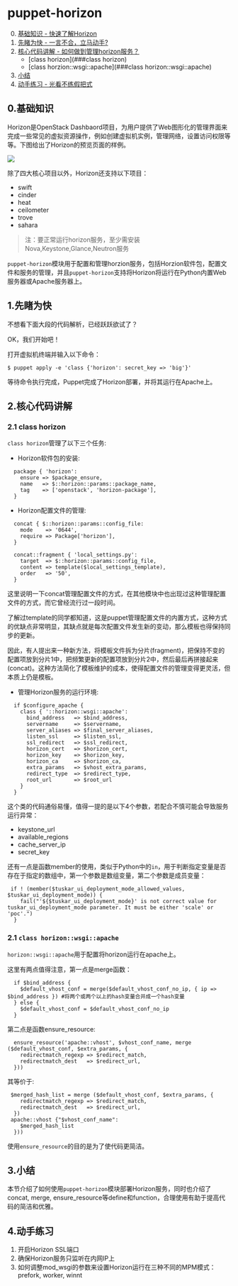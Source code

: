 # puppet-horizon
0. [基础知识 - 快速了解Horizon](#基础知识)
1. [先睹为快 - 一言不合，立马动手?](#先睹为快)
2. [核心代码讲解 - 如何做到管理horizon服务？](#核心代码讲解)
   - [class horizon](###class horizon)
   - [class horzion::wsgi::apache](###class horizon::wsgi::apache)
3. [小结](##小结)
4. [动手练习 - 光看不练假把式](##动手练习)


## 0.基础知识

Horizon是OpenStack Dashbaord项目，为用户提供了Web图形化的管理界面来完成一些常见的虚拟资源操作，例如创建虚拟机实例，管理网络，设置访问权限等等。下图给出了Horizon的预览页面的样例。

![](../images/03/horizon.png)

除了四大核心项目以外，Horizon还支持以下项目：

* swift
* cinder
* heat
* ceilometer
* trove
* sahara

> 注：要正常运行horizon服务，至少需安装Nova,Keystone,Glance,Neutron服务

`puppet-horizon`模块用于配置和管理horzion服务，包括Horzion软件包，配置文件和服务的管理，并且`puppet-horizon`支持将Horizon将运行在Python内置Web服务器或Apache服务器上。

## 1.先睹为快

不想看下面大段的代码解析，已经跃跃欲试了？

OK，我们开始吧！
   
打开虚拟机终端并输入以下命令：

```puppet
$ puppet apply -e 'class {'horizon': secret_key => 'big'}'
```

等待命令执行完成，Puppet完成了Horizon部署，并将其运行在Apache上。

## 2.核心代码讲解

### 2.1 class horizon

`class horizon`管理了以下三个任务:

- Horizon软件包的安装:

```puppet
  package { 'horizon':
    ensure => $package_ensure,
    name   => $::horizon::params::package_name,
    tag    => ['openstack', 'horizon-package'],
  }
```

- Horizon配置文件的管理:

```puppet
  concat { $::horizon::params::config_file:
    mode    => '0644',
    require => Package['horizon'],
  }

  concat::fragment { 'local_settings.py':
    target  => $::horizon::params::config_file,
    content => template($local_settings_template),
    order   => '50',
  }
```

这里说明一下concat管理配置文件的方式，在其他模块中也出现过这种管理配置文件的方式，而它曾经流行过一段时间。

了解过template的同学都知道，这是puppet管理配置文件的内置方式，这种方式的优缺点非常明显，其缺点就是每次配置文件发生新的变动，那么模板也得保持同步的更新。

因此，有人提出来一种新方法，将模板文件拆为分片(fragment)，把保持不变的配置项放到分片1中，把频繁更新的配置项放到分片2中，然后最后再拼接起来(concat)。这种方法简化了模板维护的成本，使得配置文件的管理变得更灵活，但本质上仍是模板。

- 管理Horizon服务的运行环境:

```puppet
  if $configure_apache {
    class { '::horizon::wsgi::apache':
      bind_address   => $bind_address,
      servername     => $servername,
      server_aliases => $final_server_aliases,
      listen_ssl     => $listen_ssl,
      ssl_redirect   => $ssl_redirect,
      horizon_cert   => $horizon_cert,
      horizon_key    => $horizon_key,
      horizon_ca     => $horizon_ca,
      extra_params   => $vhost_extra_params,
      redirect_type  => $redirect_type,
      root_url       => $root_url
    }
  }
```

这个类的代码通俗易懂，值得一提的是以下4个参数，若配合不慎可能会导致服务运行异常：

- keystone_url
- available_regions
- cache_server_ip
- secret_key

还有一点是函数member的使用，类似于Python中的`in`，用于判断指定变量是否存在于指定的数组中，第一个参数是数组变量，第二个参数是成员变量：

```puppet
 if ! (member($tuskar_ui_deployment_mode_allowed_values, $tuskar_ui_deployment_mode)) {
    fail("'${$tuskar_ui_deployment_mode}' is not correct value for tuskar_ui_deployment_mode parameter. It must be either 'scale' or 'poc'.")
  }
```

### 2.1 `class horizon::wsgi::apache`

`horizon::wsgi::apache`用于配置将horizon运行在apache上。

这里有两点值得注意，第一点是merge函数：

```puppet
  if $bind_address {
    $default_vhost_conf = merge($default_vhost_conf_no_ip, { ip => $bind_address }) #将两个或两个以上的hash变量合并成一个hash变量
  } else {
    $default_vhost_conf = $default_vhost_conf_no_ip
  }
```

第二点是函数ensure_resource:

```puppet
  ensure_resource('apache::vhost', $vhost_conf_name, merge ($default_vhost_conf, $extra_params, {
    redirectmatch_regexp => $redirect_match,
    redirectmatch_dest   => $redirect_url,
  }))
```

其等价于:

```puppet
 $merged_hash_list = merge ($default_vhost_conf, $extra_params, {
    redirectmatch_regexp => $redirect_match,
    redirectmatch_dest   => $redirect_url,
  })
 apache::vhost {"$vhost_conf_name":
    $merged_hash_list
  }))
```
使用`ensure_resource`的目的是为了使代码更简洁。

## 3.小结

本节介绍了如何使用`puppet-horizon`模块部署Horizon服务，同时也介绍了concat, merge, ensure_resource等define和function，合理使用有助于提高代码的简洁和优雅。

## 4.动手练习

1. 开启Horizon SSL端口
2. 确保Horizon服务只监听在内网IP上
3. 如何调整mod_wsgi的参数来设置Horizon运行在三种不同的MPM模式：prefork, worker, winnt
